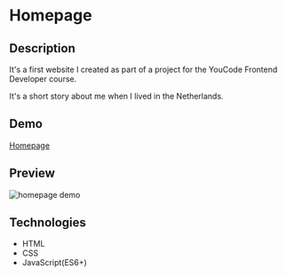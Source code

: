 # Homepage

## Description

It's a first website I created as part of a project for the YouCode Frontend Developer course.

It's a short story about me when I lived in the Netherlands.

## Demo

[Homepage](https://krystiangreblowski.github.io/homepage/)

## Preview

![homepage demo](images/demo.gif)

## Technologies
- HTML
- CSS
- JavaScript(ES6+)
